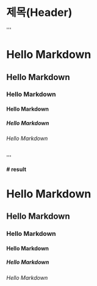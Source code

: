 # 제목(Header)

'''
# Hello Markdown
## Hello Markdown
### Hello Markdown
#### Hello Markdown
##### Hello Markdown
###### Hello Markdown
'''

__# result__<br>
# Hello Markdown<br>
## Hello Markdown<br>
### Hello Markdown<br>
#### Hello Markdown<br>
##### Hello Markdown<br>
###### Hello Markdown<br>
